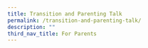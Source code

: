 ```yaml
---
title: Transition and Parenting Talk
permalink: /transition-and-parenting-talk/
description: ""
third_nav_title: For Parents
---
```

